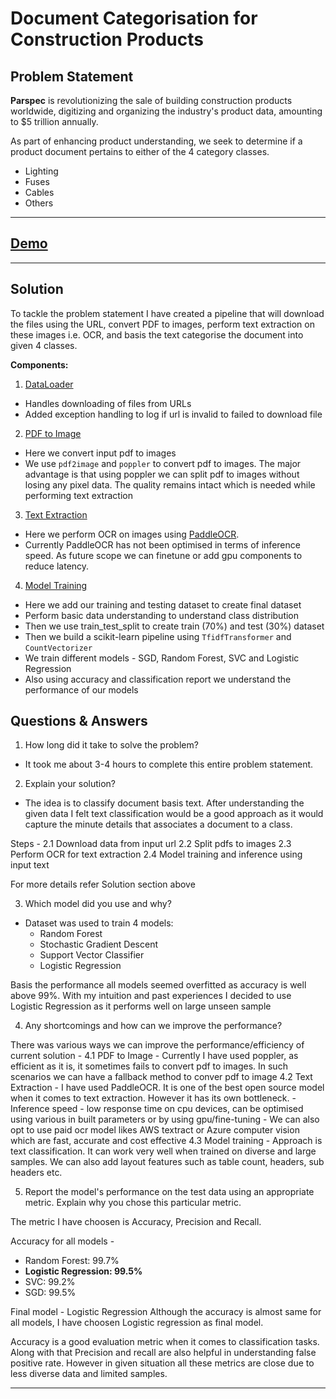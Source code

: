# Document Categorisation for Construction Products

## Problem Statement

**Parspec** is revolutionizing the sale of building construction products worldwide, digitizing and organizing the industry's product data, amounting to $5 trillion annually.

As part of enhancing product understanding, we seek to determine if a product document pertains to either of the 4 category classes.
- Lighting
- Fuses
- Cables
- Others

---

## [Demo](https://huggingface.co/spaces/HimankJ/SmartDocumentClassifier)

---

## Solution

To tackle the problem statement I have created a pipeline that will download the files using the URL, convert PDF to images, perform text extraction on these images i.e. OCR, and basis the text categorise the document into given 4 classes.

**Components:**

1. [DataLoader](classifier/src/data_loader.py)
- Handles downloading of files from URLs
- Added exception handling to log if url is invalid to failed to download file

2. [PDF to Image](classifier/src/pdf_img_convert.py)
- Here we convert input pdf to images
- We use `pdf2image` and `poppler` to convert pdf to images. The major advantage is that using poppler we can split pdf to images without losing any pixel data. The quality remains intact which is needed while performing text extraction

3. [Text Extraction](classifier/src/text_extractor.py)
- Here we perform OCR on images using [PaddleOCR](https://github.com/PaddlePaddle/PaddleOCR). 
- Currently PaddleOCR has not been optimised in terms of inference speed. As future scope we can finetune or add gpu components to reduce latency.

4. [Model Training](classifier/src/training.ipynb)
- Here we add our training and testing dataset to create final dataset
- Perform basic data understanding to understand class distribution
- Then we use train_test_split to create train (70%) and test (30%) dataset
- Then we build a scikit-learn pipeline using `TfidfTransformer` and `CountVectorizer`
- We train different models - SGD, Random Forest, SVC and Logistic Regression
- Also using accuracy and classification report we understand the performance of our models

## Questions & Answers

1. How long did it take to solve the problem?
- It took me about 3-4 hours to complete this entire problem statement. 

2. Explain your solution?
- The idea is to classify document basis text. After understanding the given data I felt text classification would be a good approach as it would capture the minute details that associates a document to a class. 

Steps - 
2.1 Download data from input url
2.2 Split pdfs to images
2.3 Perform OCR for text extraction
2.4 Model training and inference using input text

For more details refer Solution section above

3. Which model did you use and why?
- Dataset was used to train 4 models:
    - Random Forest
    - Stochastic Gradient Descent
    - Support Vector Classifier
    - Logistic Regression

Basis the performance all models seemed overfitted as accuracy is well above 99%. With my intuition and past experiences I decided to use Logistic Regression as it performs well on large unseen sample

4. Any shortcomings and how can we improve the performance?

There was various ways we can improve the performance/efficiency of current solution - 
4.1 PDF to Image - Currently I have used poppler, as efficient as it is, it sometimes fails to convert pdf to images. In such scenarios we can have a fallback method to conver pdf to image
4.2 Text Extraction - I have used PaddleOCR. It is one of the best open source model when it comes to text extraction. However it has its own bottleneck.
    - Inference speed - low response time on cpu devices, can be optimised using various in built parameters or by using gpu/fine-tuning
    - We can also opt to use paid ocr model likes AWS textract or Azure computer vision which are fast, accurate and cost effective
4.3 Model training - Approach is text classification. It can work very well when trained on diverse and large samples. We can also add layout features such as table count, headers, sub headers etc.

5. Report the model's performance on the test data using an appropriate
metric. Explain why you chose this particular metric.

The metric I have choosen is Accuracy, Precision and Recall.

Accuracy for all models - 
- Random Forest: 99.7%
- **Logistic Regression: 99.5%**
- SVC: 99.2%
- SGD: 99.5%

Final model - Logistic Regression
Although the accuracy is almost same for all models, I have choosen Logistic regression as final model. 

Accuracy is a good evaluation metric when it comes to classification tasks. Along with that Precision and recall are also helpful in understanding false positive rate. However in given situation all these metrics are close due to less diverse data and limited samples.

---